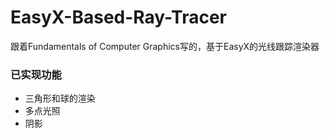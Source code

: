 # EasyX-Based-Ray-Tracer
跟着Fundamentals of Computer Graphics写的，基于EasyX的光线跟踪渲染器
### 已实现功能
+ 三角形和球的渲染
+ 多点光照
+ 阴影
